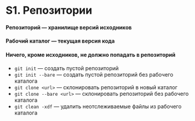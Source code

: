 # S1. Репозитории

#### Репозиторий — хранилище версий исходников

#### Рабочий каталог — текущая версия кода

#### Ничего, кроме исходников, не должно попадать в репозиторий

- `git init` — создать пустой репозиторий
- `git init --bare` — создать пустой репозиторий без рабочего каталога
- `git clone <url>` — склонировать репозиторий в новый каталог
- `git clone --bare <url>` — склонировать репозиторий без рабочего каталога
- `git clean -xdf` — удалить неотслеживаемые файлы из рабочего каталога
